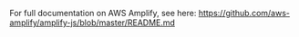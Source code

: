 For full documentation on AWS Amplify, see here: https://github.com/aws-amplify/amplify-js/blob/master/README.md

